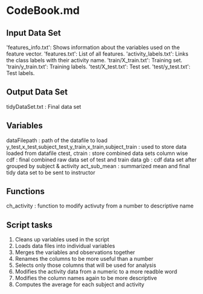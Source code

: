 # CodeBook.md

## Input Data Set
'features_info.txt': Shows information about the variables used on the feature vector.
'features.txt': List of all features.
'activity_labels.txt': Links the class labels with their activity name.
'train/X_train.txt': Training set.
'train/y_train.txt': Training labels.
'test/X_test.txt': Test set.
'test/y_test.txt': Test labels.


## Output Data Set
tidyDataSet.txt : Final data set


## Variables
dataFilepath : path of the datafile to load
y_test,x_test,subject_test,y_train,x_train,subject_train : used to store data loaded from datafile
ctest, ctrain : store combined data sets column wise
cdf : final combined raw data set of test and train data
gb : cdf data set after grouped by subject & activity
act_sub_mean : summarized mean and final tidy data set to be sent to instructor


## Functions
ch_activity : function to modify activuty from a number to descriptive name

## Script tasks

1. Cleans up variables used in the script
2. Loads data files into individual variables
3. Merges the variables and observations together
4. Renames the columns to be more useful than a number
5. Selects only those columns that will be used for analysis
6. Modifies the activity data from a numeric to a more readble word
7. Modifies the column names again to be more descriptive
8. Computes the average for each subject and activity

